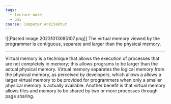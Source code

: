```yaml
---
tags:
  - lecture-note
  - uni
course: Computer Arkitektur
---
```

![[Pasted image 20231013085107.png]]
The virtual memory viewed by the programmer is contiguous, separate and larger than the physical memory.
***
Virtual memory is a technique that allows the execution of processes that are not completely in memory; this allows programs to be larger than the actual physical memory.
Virtual memory separates the logical memory from the physical memory, as perceived by developers, which allows a allows a larger virtual memory to be provided for programmers when only a smaller
physical memory is actually available.
Another benefit is that virtual memory allows files and memory to be shared by two or more processes through page sharing.
